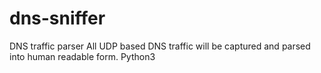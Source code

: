 # dns-sniffer
DNS traffic parser
All UDP based DNS traffic will be captured and parsed into human readable form.
Python3
